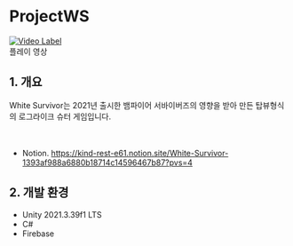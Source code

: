 # ProjectWS

[![Video Label](http://img.youtube.com/vi/4a2lpLZIypo/0.jpg)](https://youtu.be/4a2lpLZIypo)</br>
플레이 영상</br>


## 1. 개요
White Survivor는 2021년 출시한 뱀파이어 서바이버즈의 영향을 받아 만든 탑뷰형식의 로그라이크 슈터 게임입니다.</br>
</br></br>
- Notion. https://kind-rest-e61.notion.site/White-Survivor-1393af988a6880b18714c14596467b87?pvs=4

## 2. 개발 환경
- Unity 2021.3.39f1 LTS
- C#
- Firebase
